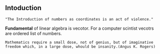 ## Intoduction

`"The Introduction of numbers as coordinates is an act of violence."`

**Fundamental** of linear algebra is vecotor. For a computer scintist vecotrs are ordered list of numbers.



`Mathematics require a small dose, not of genius, but of imaginative freedom which, in a large dose, whould be insanity.(Angus K. Rogers)`

